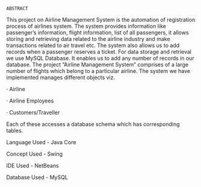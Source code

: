                                                                      ABSTRACT



This project on Airline Management System is the automation of registration process of airlines system. The system provides information like passenger’s information, flight information, list of all passengers, it allows storing and retrieving data related to the airline industry and make transactions related to air travel etc. The system also allows us to add records when a passenger reserves a ticket. For data storage and retrieval we use MySQL Database. It enables us to add any number of records in our database. The project “Airline Management System” comprises of a large number of flights which belong to a particular airline. The system we have implemented manages different objects viz.

·       Airline

·       Airline Employees

·       Customers/Traveller

Each of these accesses a database schema which has corresponding tables.


Language Used -  Java Core 

Concept Used - Swing

IDE Used - NetBeans

Database Used - MySQL
